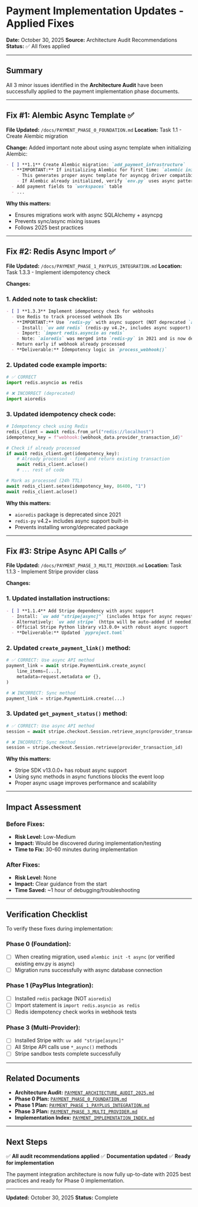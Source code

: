 # Payment Implementation Updates - Applied Fixes

**Date:** October 30, 2025
**Source:** Architecture Audit Recommendations
**Status:** ✅ All fixes applied

---

## Summary

All 3 minor issues identified in the **Architecture Audit** have been successfully applied to the payment implementation phase documents.

---

## Fix #1: Alembic Async Template ✅

**File Updated:** `/docs/PAYMENT_PHASE_0_FOUNDATION.md`
**Location:** Task 1.1 - Create Alembic migration

**Change:**
Added important note about using async template when initializing Alembic:

```markdown
- [ ] **1.1** Create Alembic migration: `add_payment_infrastructure`
  - **IMPORTANT:** If initializing Alembic for first time: `alembic init -t async alembic`
    - This generates proper async template for asyncpg driver compatibility
    - If Alembic already initialized, verify `env.py` uses async patterns
  - Add payment fields to `workspaces` table
  - ...
```

**Why this matters:**
- Ensures migrations work with async SQLAlchemy + asyncpg
- Prevents sync/async mixing issues
- Follows 2025 best practices

---

## Fix #2: Redis Async Import ✅

**File Updated:** `/docs/PAYMENT_PHASE_1_PAYPLUS_INTEGRATION.md`
**Location:** Task 1.3.3 - Implement idempotency check

**Changes:**

### 1. Added note to task checklist:
```markdown
- [ ] **1.3.3** Implement idempotency check for webhooks
  - Use Redis to track processed webhook IDs
  - **IMPORTANT:** Use `redis-py` with async support (NOT deprecated `aioredis`)
    - Install: `uv add redis` (redis-py v4.2+, includes async support)
    - Import: `import redis.asyncio as redis`
    - Note: `aioredis` was merged into `redis-py` in 2021 and is now deprecated
  - Return early if webhook already processed
  - **Deliverable:** Idempotency logic in `process_webhook()`
```

### 2. Updated code example imports:
```python
# ✅ CORRECT
import redis.asyncio as redis

# ❌ INCORRECT (deprecated)
import aioredis
```

### 3. Updated idempotency check code:
```python
# Idempotency check using Redis
redis_client = await redis.from_url("redis://localhost")
idempotency_key = f"webhook:{webhook_data.provider_transaction_id}"

# Check if already processed
if await redis_client.get(idempotency_key):
    # Already processed - find and return existing transaction
    await redis_client.aclose()
    # ... rest of code

# Mark as processed (24h TTL)
await redis_client.setex(idempotency_key, 86400, "1")
await redis_client.aclose()
```

**Why this matters:**
- `aioredis` package is deprecated since 2021
- `redis-py` v4.2+ includes async support built-in
- Prevents installing wrong/deprecated package

---

## Fix #3: Stripe Async API Calls ✅

**File Updated:** `/docs/PAYMENT_PHASE_3_MULTI_PROVIDER.md`
**Location:** Task 1.1.3 - Implement Stripe provider class

**Changes:**

### 1. Updated installation instructions:
```markdown
- [ ] **1.1.4** Add Stripe dependency with async support
  - Install: `uv add "stripe[async]"` (includes httpx for async requests)
  - Alternatively: `uv add stripe` (httpx will be auto-added if needed)
  - Official Stripe Python library v13.0.0+ with robust async support
  - **Deliverable:** Updated `pyproject.toml`
```

### 2. Updated `create_payment_link()` method:
```python
# ✅ CORRECT: Use async API method
payment_link = await stripe.PaymentLink.create_async(
    line_items=[...],
    metadata=request.metadata or {},
)

# ❌ INCORRECT: Sync method
payment_link = stripe.PaymentLink.create(...)
```

### 3. Updated `get_payment_status()` method:
```python
# ✅ CORRECT: Use async API method
session = await stripe.checkout.Session.retrieve_async(provider_transaction_id)

# ❌ INCORRECT: Sync method
session = stripe.checkout.Session.retrieve(provider_transaction_id)
```

**Why this matters:**
- Stripe SDK v13.0.0+ has robust async support
- Using sync methods in async functions blocks the event loop
- Proper async usage improves performance and scalability

---

## Impact Assessment

### Before Fixes:
- **Risk Level:** Low-Medium
- **Impact:** Would be discovered during implementation/testing
- **Time to Fix:** 30-60 minutes during implementation

### After Fixes:
- **Risk Level:** None
- **Impact:** Clear guidance from the start
- **Time Saved:** ~1 hour of debugging/troubleshooting

---

## Verification Checklist

To verify these fixes during implementation:

### Phase 0 (Foundation):
- [ ] When creating migration, used `alembic init -t async` (or verified existing env.py is async)
- [ ] Migration runs successfully with async database connection

### Phase 1 (PayPlus Integration):
- [ ] Installed `redis` package (NOT `aioredis`)
- [ ] Import statement is `import redis.asyncio as redis`
- [ ] Redis idempotency check works in webhook tests

### Phase 3 (Multi-Provider):
- [ ] Installed Stripe with: `uv add "stripe[async]"`
- [ ] All Stripe API calls use `*_async()` methods
- [ ] Stripe sandbox tests complete successfully

---

## Related Documents

- **Architecture Audit:** [`PAYMENT_ARCHITECTURE_AUDIT_2025.md`](./PAYMENT_ARCHITECTURE_AUDIT_2025.md)
- **Phase 0 Plan:** [`PAYMENT_PHASE_0_FOUNDATION.md`](./PAYMENT_PHASE_0_FOUNDATION.md)
- **Phase 1 Plan:** [`PAYMENT_PHASE_1_PAYPLUS_INTEGRATION.md`](./PAYMENT_PHASE_1_PAYPLUS_INTEGRATION.md)
- **Phase 3 Plan:** [`PAYMENT_PHASE_3_MULTI_PROVIDER.md`](./PAYMENT_PHASE_3_MULTI_PROVIDER.md)
- **Implementation Index:** [`PAYMENT_IMPLEMENTATION_INDEX.md`](./PAYMENT_IMPLEMENTATION_INDEX.md)

---

## Next Steps

✅ **All audit recommendations applied**
✅ **Documentation updated**
✅ **Ready for implementation**

The payment integration architecture is now fully up-to-date with 2025 best practices and ready for Phase 0 implementation.

---

**Updated:** October 30, 2025
**Status:** Complete
